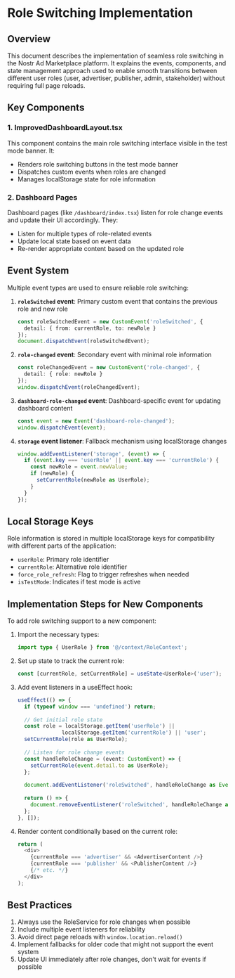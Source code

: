 # Role Switching Implementation

## Overview

This document describes the implementation of seamless role switching in the Nostr Ad Marketplace platform. It explains the events, components, and state management approach used to enable smooth transitions between different user roles (user, advertiser, publisher, admin, stakeholder) without requiring full page reloads.

## Key Components

### 1. ImprovedDashboardLayout.tsx

This component contains the main role switching interface visible in the test mode banner. It:

- Renders role switching buttons in the test mode banner
- Dispatches custom events when roles are changed
- Manages localStorage state for role information

### 2. Dashboard Pages

Dashboard pages (like `/dashboard/index.tsx`) listen for role change events and update their UI accordingly. They:

- Listen for multiple types of role-related events
- Update local state based on event data
- Re-render appropriate content based on the updated role

## Event System

Multiple event types are used to ensure reliable role switching:

1. **`roleSwitched` event**: Primary custom event that contains the previous role and new role
   ```typescript
   const roleSwitchedEvent = new CustomEvent('roleSwitched', {
     detail: { from: currentRole, to: newRole }
   });
   document.dispatchEvent(roleSwitchedEvent);
   ```

2. **`role-changed` event**: Secondary event with minimal role information
   ```typescript
   const roleChangedEvent = new CustomEvent('role-changed', {
     detail: { role: newRole }
   });
   window.dispatchEvent(roleChangedEvent);
   ```

3. **`dashboard-role-changed` event**: Dashboard-specific event for updating dashboard content
   ```typescript
   const event = new Event('dashboard-role-changed');
   window.dispatchEvent(event);
   ```

4. **`storage` event listener**: Fallback mechanism using localStorage changes
   ```typescript
   window.addEventListener('storage', (event) => {
     if (event.key === 'userRole' || event.key === 'currentRole') {
       const newRole = event.newValue;
       if (newRole) {
         setCurrentRole(newRole as UserRole);
       }
     }
   });
   ```

## Local Storage Keys

Role information is stored in multiple localStorage keys for compatibility with different parts of the application:

- `userRole`: Primary role identifier
- `currentRole`: Alternative role identifier
- `force_role_refresh`: Flag to trigger refreshes when needed
- `isTestMode`: Indicates if test mode is active

## Implementation Steps for New Components

To add role switching support to a new component:

1. Import the necessary types:
   ```typescript
   import type { UserRole } from '@/context/RoleContext';
   ```

2. Set up state to track the current role:
   ```typescript
   const [currentRole, setCurrentRole] = useState<UserRole>('user');
   ```

3. Add event listeners in a useEffect hook:
   ```typescript
   useEffect(() => {
     if (typeof window === 'undefined') return;
     
     // Get initial role state
     const role = localStorage.getItem('userRole') || 
                 localStorage.getItem('currentRole') || 'user';
     setCurrentRole(role as UserRole);
     
     // Listen for role change events
     const handleRoleChange = (event: CustomEvent) => {
       setCurrentRole(event.detail.to as UserRole);
     };
     
     document.addEventListener('roleSwitched', handleRoleChange as EventListener);
     
     return () => {
       document.removeEventListener('roleSwitched', handleRoleChange as EventListener);
     };
   }, []);
   ```

4. Render content conditionally based on the current role:
   ```typescript
   return (
     <div>
       {currentRole === 'advertiser' && <AdvertiserContent />}
       {currentRole === 'publisher' && <PublisherContent />}
       {/* etc. */}
     </div>
   );
   ```

## Best Practices

1. Always use the RoleService for role changes when possible
2. Include multiple event listeners for reliability
3. Avoid direct page reloads with `window.location.reload()`
4. Implement fallbacks for older code that might not support the event system
5. Update UI immediately after role changes, don't wait for events if possible